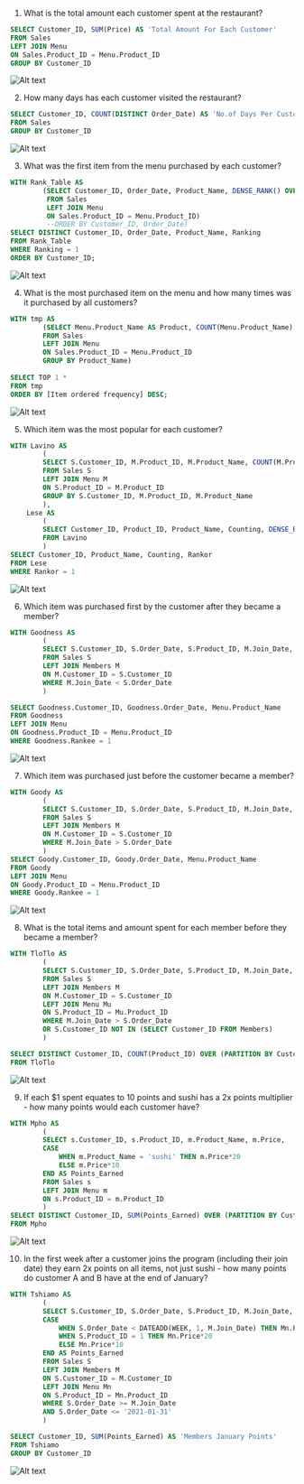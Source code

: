 1. What is the total amount each customer spent at the restaurant?

```SQL
SELECT Customer_ID, SUM(Price) AS 'Total Amount For Each Customer'
FROM Sales
LEFT JOIN Menu 
ON Sales.Product_ID = Menu.Product_ID
GROUP BY Customer_ID
```
![Alt text](image-7.png)


2. How many days has each customer visited the restaurant?

```SQL
SELECT Customer_ID, COUNT(DISTINCT Order_Date) AS 'No.of Days Per Customer'
FROM Sales
GROUP BY Customer_ID
```
![Alt text](image-8.png)

3. What was the first item from the menu purchased by each customer?

```SQL
WITH Rank_Table	AS 
		(SELECT Customer_ID, Order_Date, Product_Name, DENSE_RANK() OVER (PARTITION BY Customer_ID ORDER BY Order_Date) AS Ranking
		 FROM Sales
		 LEFT JOIN Menu
		 ON Sales.Product_ID = Menu.Product_ID)
		 --ORDER BY Customer_ID, Order_Date)
SELECT DISTINCT Customer_ID, Order_Date, Product_Name, Ranking
FROM Rank_Table
WHERE Ranking = 1
ORDER BY Customer_ID;
```
![Alt text](image-9.png)

4. What is the most purchased item on the menu and how many times was it purchased by all customers?

```SQL
WITH tmp AS
		(SELECT Menu.Product_Name AS Product, COUNT(Menu.Product_Name) AS 'Item ordered frequency'
		FROM Sales
		LEFT JOIN Menu
		ON Sales.Product_ID = Menu.Product_ID
		GROUP BY Product_Name)
		
SELECT TOP 1 *
FROM tmp
ORDER BY [Item ordered frequency] DESC;
```
![Alt text](image-10.png)

5. Which item was the most popular for each customer?

```SQL
WITH Lavino AS		
		(
		SELECT S.Customer_ID, M.Product_ID, M.Product_Name, COUNT(M.Product_ID)  AS 'Counting'
		FROM Sales S
		LEFT JOIN Menu M
		ON S.Product_ID = M.Product_ID
		GROUP BY S.Customer_ID, M.Product_ID, M.Product_Name
		),
	Lese AS
		(
		SELECT Customer_ID, Product_ID, Product_Name, Counting, DENSE_RANK() OVER (PARTITION BY Customer_ID ORDER BY Counting DESC) AS 'Rankor'
		FROM Lavino
		)
SELECT Customer_ID, Product_Name, Counting, Rankor
FROM Lese
WHERE Rankor = 1
```
![Alt text](image-11.png)

6. Which item was purchased first by the customer after they became a member?

```SQL
WITH Goodness AS
		(
		SELECT S.Customer_ID, S.Order_Date, S.Product_ID, M.Join_Date, DENSE_RANK() OVER (PARTITION BY S.Customer_ID ORDER BY S.Order_Date) AS 'Rankee'
		FROM Sales S
		LEFT JOIN Members M
		ON M.Customer_ID = S.Customer_ID 
		WHERE M.Join_Date < S.Order_Date
		)

SELECT Goodness.Customer_ID, Goodness.Order_Date, Menu.Product_Name
FROM Goodness
LEFT JOIN Menu
ON Goodness.Product_ID = Menu.Product_ID
WHERE Goodness.Rankee = 1
```
![Alt text](image-13.png)


7. Which item was purchased just before the customer became a member?

```SQL
WITH Goody AS
		(
		SELECT S.Customer_ID, S.Order_Date, S.Product_ID, M.Join_Date, DENSE_RANK() OVER (PARTITION BY S.Customer_ID ORDER BY S.Order_Date DESC) AS 'Rankee'
		FROM Sales S
		LEFT JOIN Members M
		ON M.Customer_ID = S.Customer_ID 
		WHERE M.Join_Date > S.Order_Date
		)
SELECT Goody.Customer_ID, Goody.Order_Date, Menu.Product_Name
FROM Goody
LEFT JOIN Menu
ON Goody.Product_ID = Menu.Product_ID
WHERE Goody.Rankee = 1
```
![Alt text](image-14.png)

8. What is the total items and amount spent for each member before they became a member?

```SQL 
WITH TloTlo AS
		(
		SELECT S.Customer_ID, S.Order_Date, S.Product_ID, M.Join_Date, Mu.Product_Name, Mu.Price 
		FROM Sales S
		LEFT JOIN Members M
		ON M.Customer_ID = S.Customer_ID 
		LEFT JOIN Menu Mu
		ON S.Product_ID = Mu.Product_ID
		WHERE M.Join_Date > S.Order_Date
		OR S.Customer_ID NOT IN (SELECT Customer_ID FROM Members)
		)

SELECT DISTINCT Customer_ID, COUNT(Product_ID) OVER (PARTITION BY Customer_ID) AS 'Number of Items Ordered Before Member Join Date', SUM(Price) OVER (PARTITION BY Customer_ID) AS 'Total Amount Spent by Each Customer Before Member Join Date'
FROM TloTlo
```
![Alt text](image-15.png)

9. If each $1 spent equates to 10 points and sushi has a 2x points multiplier - how many points would each customer have?

```SQL
WITH Mpho AS
		(
		SELECT s.Customer_ID, s.Product_ID, m.Product_Name, m.Price,
		CASE
			WHEN m.Product_Name = 'sushi' THEN m.Price*20
			ELSE m.Price*10
		END AS Points_Earned
		FROM Sales s
		LEFT JOIN Menu m
		ON s.Product_ID = m.Product_ID
		)
SELECT DISTINCT Customer_ID, SUM(Points_Earned) OVER (PARTITION BY Customer_ID) AS Total_Points_Earned_By_Customer
FROM Mpho
```
![Alt text](image-16.png)

10. In the first week after a customer joins the program (including their join date) they earn 2x points on all items, not just sushi - how many points do customer A and B have at the end of January?

```SQL
WITH Tshiamo AS		
		(
		SELECT S.Customer_ID, S.Order_Date, S.Product_ID, M.Join_Date, Mn.Price,-- DATEADD(WEEK, 1, M.Join_Date),
		CASE
			WHEN S.Order_Date < DATEADD(WEEK, 1, M.Join_Date) THEN Mn.Price*20
			WHEN S.Product_ID = 1 THEN Mn.Price*20
			ELSE Mn.Price*10
		END AS Points_Earned
		FROM Sales S
		LEFT JOIN Members M
		ON S.Customer_ID = M.Customer_ID
		LEFT JOIN Menu Mn
		ON S.Product_ID = Mn.Product_ID
		WHERE S.Order_Date >= M.Join_Date 
		AND S.Order_Date <= '2021-01-31'
		)

SELECT Customer_ID, SUM(Points_Earned) AS 'Members January Points'
FROM Tshiamo
GROUP BY Customer_ID
```
![Alt text](image-17.png)


